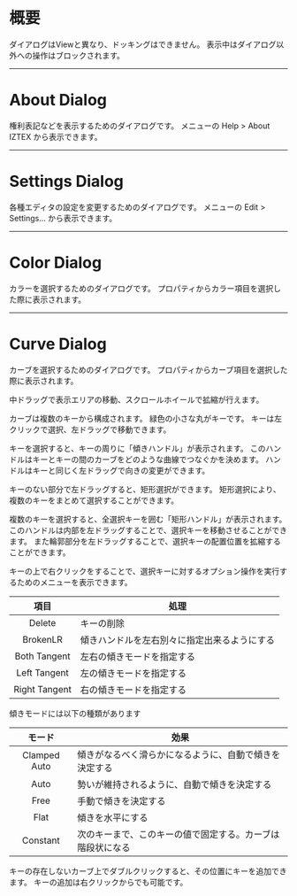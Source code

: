 
# 概要

ダイアログはViewと異なり、ドッキングはできません。
表示中はダイアログ以外への操作はブロックされます。

---

# About Dialog

権利表記などを表示するためのダイアログです。
メニューの Help > About IZTEX から表示できます。

---

# Settings Dialog

各種エディタの設定を変更するためのダイアログです。
メニューの Edit > Settings... から表示できます。

---

# Color Dialog

カラーを選択するためのダイアログです。
プロパティからカラー項目を選択した際に表示されます。

---

# Curve Dialog

カーブを選択するためのダイアログです。
プロパティからカーブ項目を選択した際に表示されます。

中ドラッグで表示エリアの移動、スクロールホイールで拡縮が行えます。

カーブは複数のキーから構成されます。
緑色の小さな丸がキーです。
キーは左クリックで選択、左ドラッグで移動できます。

キーを選択すると、キーの周りに「傾きハンドル」が表示されます。
このハンドルはキーとキーの間のカーブをどのような曲線でつなぐかを決めます。
ハンドルはキーと同じく左ドラッグで向きの変更ができます。

キーのない部分で左ドラッグすると、矩形選択ができます。
矩形選択により、複数のキーをまとめて選択することができます。

複数のキーを選択すると、全選択キーを囲む「矩形ハンドル」が表示されます。
このハンドルは内部を左ドラッグすることで、選択キーを移動させることができます。
また輪郭部分を左ドラッグすることで、選択キーの配置位置を拡縮することができます。

キーの上で右クリックをすることで、選択キーに対するオプション操作を実行するためのメニューを表示できます。

|  項目  |  処理  |
| :----: | ---- |
| Delete | キーの削除 |
| BrokenLR | 傾きハンドルを左右別々に指定出来るようにする |
| Both Tangent | 左右の傾きモードを指定する |
| Left Tangent | 左の傾きモードを指定する |
| Right Tangent | 右の傾きモードを指定する |

傾きモードには以下の種類があります

|  モード  |  効果  |
| :----: | ---- |
| Clamped Auto | 傾きがなるべく滑らかになるように、自動で傾きを決定する |
| Auto | 勢いが維持されるように、自動で傾きを決定する |
| Free | 手動で傾きを決定する |
| Flat | 傾きを水平にする |
| Constant | 次のキーまで、このキーの値で固定する。カーブは階段状になる |

キーの存在しないカーブ上でダブルクリックすると、その位置にキーを追加できます。
キーの追加は右クリックからでも可能です。
